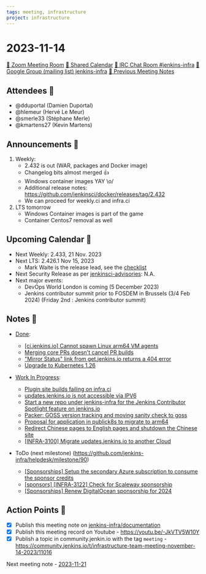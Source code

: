 ```yaml
---
tags: meeting, infrastructure
project: infrastructure
---
```

<!-- markdownlint-disable MD026-->

# 2023-11-14

[:movie_camera: Zoom Meeting Room](https://zoom.us/j/92454301214?pwd=aEVoUi9EanpaakN3L1ZxRlpDQk5Ddz09)
[:calendar: Shared Calendar](https://jenkins.io/event-calendar/)
[:speech_balloon: IRC Chat Room #jenkins-infra](https://jenkins.io/chat/#jenkins-infra)
[:email: Google Group (mailing list) jenkins-infra](https://groups.google.com/g/jenkins-infra)
[🧠 Previous Meeting Notes](https://github.com/jenkins-infra/documentation/blob/main/meetings/XXXX-XX-XX.md)

## Attendees 👥

<!-- Handles are community.jenkins.io handles -->
* @dduportal (Damien Duportal)
* @hlemeur (Hervé Le Meur)
* @smerle33 (Stéphane Merle)
* @kmartens27 (Kevin Martens)

## Announcements :loudspeaker:

1. Weekly: 
    * 2.432 is out (WAR, packages and Docker image)
    * Changelog bits almost merged :+1: 
    * Windows container images YAY \o/
    * Additional release notes: https://github.com/jenkinsci/docker/releases/tag/2.432 
    * We can proceed for weekly.ci and infra.ci
2. LTS tomorrow
    * Windows Container images is part of the game
    * Container Centos7 removal as well

## Upcoming Calendar 📆

* Next Weekly: 2.433, 21 Nov. 2023
* Next LTS: 2.426.1 Nov 15, 2023
    * Mark Waite is the release lead, see the [checklist](https://github.com/jenkins-infra/release/issues/464)
* Next Security Release as per [jenkinsci-advisories](https://groups.google.com/g/jenkinsci-advisories): N.A.
* Next major events:
    * DevOps World London is coming (5 December 2023)
    * Jenkins contributor summit prior to FOSDEM in Brussels (3/4 Feb 2024) (Friday 2nd : Jenkins contributor summit)

## Notes :book:

* [Done](https://github.com/jenkins-infra/helpdesk/milestone/89?closed=1):
  * [[ci.jenkins.io] Cannot spawn Linux arm64 VM agents](https://github.com/jenkins-infra/helpdesk/issues/3812)
  * [Merging core PRs doesn't cancel PR builds](https://github.com/jenkins-infra/helpdesk/issues/3807)
  * ["Mirror Status" link from get.jenkins.io returns a 404 error](https://github.com/jenkins-infra/helpdesk/issues/3790)
  * [Upgrade to Kubernetes 1.26](https://github.com/jenkins-infra/helpdesk/issues/3683)



* [Work In Progress](https://github.com/jenkins-infra/helpdesk/milestone/89):

  * [Plugin site builds failing on infra.ci](https://github.com/jenkins-infra/helpdesk/issues/3816)
  * [updates.jenkins.io is not accessible via IPV6](https://github.com/jenkins-infra/helpdesk/issues/3814)
  * [Start a new repo under jenkins-infra for the Jenkins Contributor Spotlight feature on jenkins.io](https://github.com/jenkins-infra/helpdesk/issues/3809)
  * [Packer: GOSS version tracking and moving sanity check to goss](https://github.com/jenkins-infra/helpdesk/issues/3763)
  * [Proposal for application in publick8s to migrate to arm64](https://github.com/jenkins-infra/helpdesk/issues/3619)
  * [Redirect Chinese pages to English pages and shutdown the Chinese site](https://github.com/jenkins-infra/helpdesk/issues/3379)
  * [[INFRA-3100] Migrate updates.jenkins.io to another Cloud](https://github.com/jenkins-infra/helpdesk/issues/2649)

* ToDo (next milestone) (https://github.com/jenkins-infra/helpdesk/milestone/90)
    * [[Sponsorships] Setup the secondary Azure subscription to consume the sponsor credits](https://github.com/jenkins-infra/helpdesk/issues/3818)
    * [[sponsors] [INFRA-3122] Check for Scaleway sponsorship](https://github.com/jenkins-infra/helpdesk/issues/2668)
    * [[Sponsorships] Renew DigitalOcean sponsorship for 2024](https://github.com/jenkins-infra/helpdesk/issues/3817)

## Action Points :muscle:

<!-- How To: https://github.com/jenkins-infra/runbooks/tree/main/meetings -->
* [x] Publish this meeting note on [jenkins-infra/documentation](https://github.com/jenkins-infra/documentation) 
* [x] Publish this meeting record on Youtube - https://youtu.be/-JkVTV5W10Y
* [x] Publish a topic in community.jenkin.io with the tag `meeting` - https://community.jenkins.io/t/infrastructure-team-meeting-november-14-2023/11016

Next meeting note - [2023-11-21](https://github.com/jenkins-infra/documentation/blob/main/meetings/2023-11-21.md) 